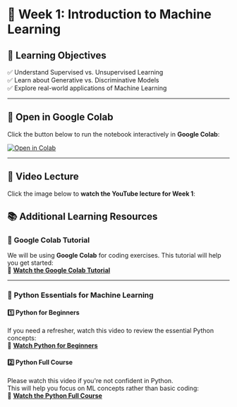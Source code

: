 # 📌 Week 1: Introduction to Machine Learning  

## 🎯 Learning Objectives  
✅ Understand Supervised vs. Unsupervised Learning  
✅ Learn about Generative vs. Discriminative Models  
✅ Explore real-world applications of Machine Learning  

---

## 📂 Open in Google Colab  
Click the button below to run the notebook interactively in **Google Colab**:  

[![Open in Colab](https://colab.research.google.com/assets/colab-badge.svg)](https://colab.research.google.com/github/PKhosravi-CityTech/ML15AI-CUNY/blob/main/Week01/Week01.ipynb)  

---

## 🎥 Video Lecture  
Click the image below to **watch the YouTube lecture for Week 1**:  

## 📚 Additional Learning Resources  

### 🚀 **Google Colab Tutorial**  
We will be using **Google Colab** for coding exercises. This tutorial will help you get started:  
📌 **[Watch the Google Colab Tutorial](https://youtu.be/RLYoEyIHL6A?si=4vOKG0PGy8VfjGMF)**  

---

### 🐍 **Python Essentials for Machine Learning**  

#### 1️⃣ **Python for Beginners**  
If you need a refresher, watch this video to review the essential Python concepts:  
📌 **[Watch Python for Beginners](https://youtu.be/kqtD5dpn9C8?si=raDnzFGZPendHN8H)**  

#### 2️⃣ **Python Full Course**  
Please watch this video if you're not confident in Python.  
This will help you focus on ML concepts rather than basic coding:  
📌 **[Watch the Python Full Course](https://youtu.be/_uQrJ0TkZlc?si=ZE3GPzuK3-JYFLsp)**  

